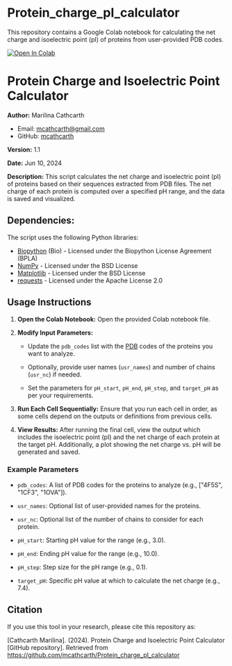 # Protein_charge_pI_calculator
This repository contains a Google Colab notebook for calculating the net charge and isoelectric point (pI) of proteins from user-provided PDB codes.

[![Open In Colab](https://colab.research.google.com/assets/colab-badge.svg)](https://colab.research.google.com/github/mcathcarth/Protein_charge_pI_calculator/blob/main/Protein-Charge_Isoelectric-Point_Calculator.ipynb)

# Protein Charge and Isoelectric Point Calculator

**Author:** Marilina Cathcarth
  - Email: mcathcarth@gmail.com
  - GitHub: [mcathcarth](https://github.com/mcathcarth)
    
**Version:** 1.1
    
**Date:** Jun 10, 2024
    
**Description:** This script calculates the net charge and isoelectric point (pI) of proteins based on their sequences extracted from PDB files. The net charge of each protein is computed over a specified pH range, and the data is saved and visualized.

## Dependencies:

The script uses the following Python libraries:

- [Biopython](https://biopython.org/) (Bio) - Licensed under the Biopython License Agreement (BPLA)
- [NumPy](https://numpy.org/) - Licensed under the BSD License
- [Matplotlib](https://matplotlib.org/) - Licensed under the BSD License
- [requests](https://docs.python-requests.org/en/latest/) - Licensed under the Apache License 2.0

## Usage Instructions

1.  **Open the Colab Notebook:** Open the provided Colab notebook file.
    
2.  **Modify Input Parameters:**
    
    *   Update the `pdb_codes` list with the [PDB](https://www.rcsb.org/) codes of the proteins you want to analyze.
        
    *   Optionally, provide user names (`usr_names`) and number of chains (`usr_nc`) if needed.
        
    *   Set the parameters for `pH_start`, `pH_end`, `pH_step`, and `target_pH` as per your requirements.
        
3.  **Run Each Cell Sequentially:** Ensure that you run each cell in order, as some cells depend on the outputs or definitions from previous cells.
    
4.  **View Results:** After running the final cell, view the output which includes the isoelectric point (pI) and the net charge of each protein at the target pH. Additionally, a plot showing the net charge vs. pH will be generated and saved.


### Example Parameters

*   `pdb_codes`: A list of PDB codes for the proteins to analyze (e.g., ["4F5S", "1CF3", "1OVA"]).
    
*   `usr_names`: Optional list of user-provided names for the proteins.
    
*   `usr_nc`: Optional list of the number of chains to consider for each protein.
    
*   `pH_start`: Starting pH value for the range (e.g., 3.0).
    
*   `pH_end`: Ending pH value for the range (e.g., 10.0).
    
*   `pH_step`: Step size for the pH range (e.g., 0.1).
    
*   `target_pH`: Specific pH value at which to calculate the net charge (e.g., 7.4).


## Citation

If you use this tool in your research, please cite this repository as:

[Cathcarth Marilina]. (2024). Protein Charge and Isoelectric Point Calculator [GitHub repository]. Retrieved from https://github.com/mcathcarth/Protein_charge_pI_calculator

